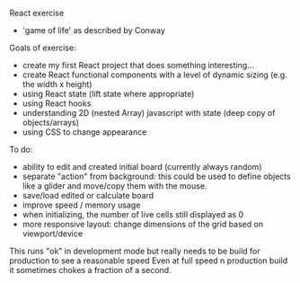 React exercise

- 'game of life' as described by Conway

Goals of exercise:
- create my first React project that does something interesting...
- create React functional components with a level of dynamic sizing (e.g. the width x height)
- using React state (lift state where appropriate)
- using React hooks
- understanding 2D (nested Array) javascript with state (deep copy of objects/arrays)
- using CSS to change appearance

To do:
- ability to edit and created initial board (currently always random)
- separate "action" from background: this could be used to define objects like a glider and move/copy them with the mouse.
- save/load edited or calculate board
- improve speed / memory usage
- when initializing, the number of live cells still displayed as 0
- more responsive layout: change dimensions of the grid based on viewport/device

This runs "ok" in development mode but really needs to be build for production to see a reasonable speed
Even at full speed n production build it sometimes chokes a fraction of a second.

